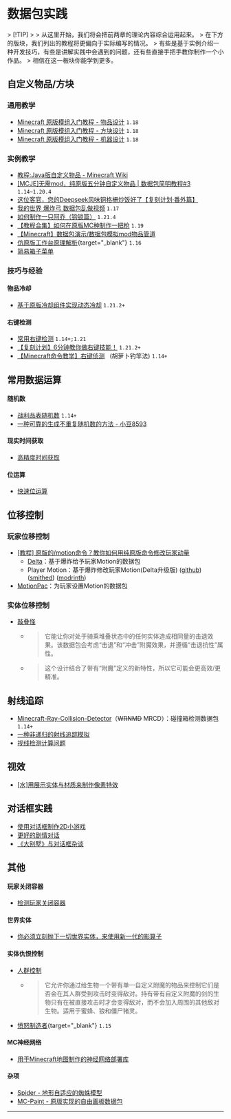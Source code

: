 # 数据包实践
<ColorLine :height="4"/>
> [!TIP]
>
>  从这里开始，我们将会把前两章的理论内容综合运用起来。  
> 在下方的版块，我们列出的教程将更偏向于实际编写的情况。
> 有些是基于实例介绍一种开发技巧，有些是讲解实践中会遇到的问题，还有些直接手把手教你制作一个小作品。  
> 相信在这一板块你能学到更多。

## 自定义物品/方块

### 通用教学
- [Minecraft 原版模组入门教程 - 物品设计](https://zhangshenxing.github.io/VanillaModTutorial/#物品设计) `1.18`
- [Minecraft 原版模组入门教程 - 方块设计](https://zhangshenxing.github.io/VanillaModTutorial/#方块设计) `1.18`
- [Minecraft 原版模组入门教程 - 机器设计](https://zhangshenxing.github.io/VanillaModTutorial/#机器设计) `1.18`
### 实例教学
- [教程:Java版自定义物品 - Minecraft Wiki](https://zh.minecraft.wiki/w/Tutorial:Java%E7%89%88%E8%87%AA%E5%AE%9A%E4%B9%89%E7%89%A9%E5%93%81)
- [[MCJE]无需mod，纯原版五分钟自定义物品 | 数据包简明教程#3](https://www.bilibili.com/video/BV1Q24y1N7hY/) `1.14~1.20.4`
- [这位客官，您的Deepseek风味铜格栅炒饭好了【复刻计划·番外篇】](https://www.bilibili.com/video/BV1eBP4eiE4G)
- [我的世界 爆炸弓 数据包乱做视频](https://www.bilibili.com/video/BV14A411c78B/) `1.17`
- [如何制作一只阿乔（钩锁篇）](/resources/dust/5/如何制作一只阿乔（钩锁篇）.md) `1.21.4`
- [【教程合集】如何在原版MC种制作一把枪](https://www.bilibili.com/video/BV1PG4y1e7hx) `1.19`
- [【Minecraft】数据包演示/数据包模拟mod物品管道](https://www.bilibili.com/video/BV1sw4m1k7dG)
- [仿原版工作台原理解析](https://www.mcmod.cn/post/2175.html){target="_blank"} `1.16`
- [简易箱子菜单](https://github.com/CloudWolfYT/Easy-Loot)
### 技巧与经验
#### 物品冷却
- [基于原版冷却组件实现动态冷却](/resources/dust/6/动态冷却.md) `1.21.2+`
#### 右键检测
- [常用右键检测](/resources/dust/3/常用右键检测.md) `1.14+;1.21`
- [【复刻计划】6分钟教你做右键技能！](https://www.bilibili.com/video/BV1yxApeNEnC/) `1.21.2+`
- [【Minecraft命令教学】右键侦测](https://www.bilibili.com/video/BV1xt411P7So)&nbsp;&nbsp;&nbsp;(胡萝卜钓竿法) `1.14+`

## 常用数据运算

#### 随机数
- [战利品表随机数](https://zhangshenxing.github.io/VanillaModTutorial/#%E9%9A%8F%E6%9C%BA%E6%95%B0) `1.14+`
- [一种可靠的生成不重复随机数的方法 - 小豆8593](https://www.bilibili.com/read/cv16985186)

#### 现实时间获取
- [高精度时间获取](https://github.com/intsuc/get_millis)

#### 位运算
- [快速位运算](https://github.com/Triton365/fast_bitwise_ops/blob/main/data/fast_bitwise/function/and.mcfunction)

## 位移控制
### 玩家位移控制
- [[教程] 原版的/motion命令？教你如何用纯原版命令修改玩家动量](https://www.bilibili.com/video/BV1iYbLeqE1U/)
  - [Delta](https://github.com/BigPapi13/Delta)：基于爆炸给予玩家Motion的数据包
  - Player Motion：基于爆炸修改玩家Motion(Delta升级版) ([github](https://github.com/MulverineX/player_motion)) ([smithed](https://smithed.net/packs/player_motion)) ([modrinth](https://modrinth.com/datapack/player_motion))
- [MotionPac](https://github.com/zsazska/MotionPack)：为玩家设置Motion的数据包

### 实体位移控制
- [敲叠怪](https://github.com/oligomc/mcwhackastack)
  - > 它能让你对处于骑乘堆叠状态中的任何实体造成相同量的击退效果。该数据包会考虑“击退”和“冲击”附魔效果，并遵循“击退抗性”属性。
  - > 这个设计结合了带有“附魔”定义的新特性，所以它可能会更高效/更精准。

## 射线追踪
- [Minecraft-Ray-Collision-Detector](https://github.com/K-bai/Minecraft-Ray-Collision-Detector/releases)（~~WRNMD~~ MRCD）：碰撞箱检测数据包 `1.14+`
- [一种非递归的射线追踪模拟](/index/附录4.md#一种非递归的射线追踪模拟)
- [视线检测计算问题](https://etis.vcsofficial.site/d/42-shi-xian-jian-ce-ji-suan-wen-ti)


## 视效
- [[水]用展示实体与材质来制作像素特效](https://www.bilibili.com/video/BV1k6EiziERr/)

## 对话框实践
- [使用对话框制作2D小游戏](/feature/archive/202506/5/content.md)
- [更好的剧情对话](/feature/archive/202507/1/content.md)
- [《大别墅》与对话框杂谈](/feature/archive/202507/3/content.md)

## 其他

#### 玩家关闭容器
- [检测玩家关闭容器](https://github.com/DefinitelyHighmore/sentinel)

#### 世界实体
- [你必须立刻抛下一切世界实体，来使用新一代的影算子](https://etis.vcsofficial.site/d/62)

#### 实体仇恨控制
- [人群控制](https://github.com/oligomc/mccrowdcontrol)
  - > 它允许你通过给生物一个带有单一自定义附魔的物品来控制它们是否会在其人群受到攻击时变得敌对。持有带有自定义附魔的剑的生物只有在被直接攻击时才会变得敌对，而不会加入周围的其他敌对生物。适用于蜜蜂、狼和僵尸猪灵。
- [愤怒制造者](/datapack-index/teen/【1.15】愤怒制造者%20Anger%20Maker%201.1%20_%20看铁傀儡互捶%20-%20Minecraft(我的世界)中文论坛%20-%20Powered%20by%20Discuz!.html){target="_blank"} `1.15`

#### MC神经网络
  - [用于Minecraft地图制作的神经网络部署库](https://github.com/AjjMC/ajjnn)

#### 杂项
- [Spider - 地形自适应的蜘蛛模型](https://github.com/TheCymaera/minecraft-spider)
- [MC-Paint - 原版实现的自由画板数据包](https://modrinth.com/datapack/mc-paint)


---
<script setup>
import { useData } from 'vitepress'
import ColorLine from '/.vitepress/vue/ColorLine.vue'
const { isDark } = useData()
</script>

<ClientOnly>
  <GiscusComment
    repo="CR-019/datapack-index"
    repoId="R_kgDONRhuqw"
    category="闲聊 Chats"
    categoryId="DIC_kwDONRhuq84CkchW"
    mapping="number"
    term="10"
    :strict="false"
    :reactionsEnabled="true"
    emitMetadata="0"
    inputPosition="top"
    :theme="isDark ? 'dark' : 'light'"
    lang="zh-CN"
    loading="lazy"
    class="giscus-wrapper"
  />
</ClientOnly>

<style>
.giscus-wrapper {
  margin: 3rem auto;
  max-width: 800px;
  padding-top: 2rem;
  border-top: 1px solid var(--vp-c-divider);
}
</style>
